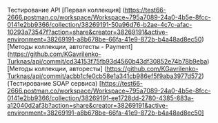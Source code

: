 Тестирование API
[Первая коллекция]
(https://test66-2666.postman.co/workspace/Workspace~795a7089-24a0-4b5e-8fcc-0141e2bb9366/collection/38269191-50a96d76-b2ae-4c7c-afac-10293a73547f?action=share&creator=38269191&active-environment=38269191-a8b678be-66fa-41e9-872b-b4a48ad8ec50)
[Методы коллекции, автотесты - Payment]
(https://github.com/KGavrilenko-Turknas/api/commit/cd34153f75fb93d4560b43df30852e74b78b9eba)
[Методы коллекции, авторесты]
(https://github.com/KGavrilenko-Turknas/api/commit/acbb1cfe0cb58e1a341cb986ef5f9aba3977d572)
(Тестирование SOAP сервиса)
[https://test66-2666.postman.co/workspace/Workspace~795a7089-24a0-4b5e-8fcc-0141e2bb9366/collection/38269191-ee1728dd-2780-4385-883a-a12040d2af3b?action=share&creator=38269191&active-environment=38269191-a8b678be-66fa-41e9-872b-b4a48ad8ec50]
